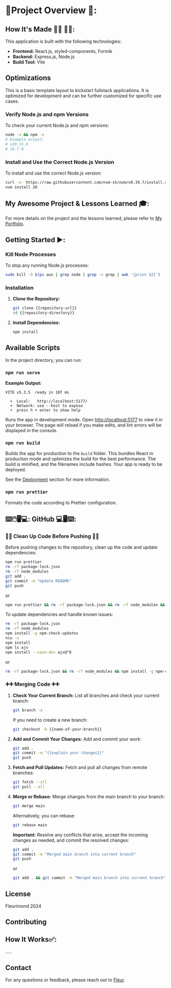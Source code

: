 # :checkered_flag:Project Overview :checkered_flag::

## How It's Made :nut_and_bolt:🔨 :hammer::wrench::

This application is built with the following technologies:

- **Frontend:** React.js, styled-components, Formik
- **Backend:** Express.js, Node.js
- **Build Tool:** Vite

## Optimizations

This is a basic template layout to kickstart fullstack applications. It is optimized for development and can be further customized for specific use cases.

### Verify Node.js and npm Versions

To check your current Node.js and npm versions:

```bash
node -v && npm -v
# Example output:
# v20.15.0
# 10.7.0
```

### Install and Use the Correct Node.js Version

To install and use the correct Node.js version:

```bash
curl -o- https://raw.githubusercontent.com/nvm-sh/nvm/v0.39.7/install.sh | bash
nvm install 20
```

## My Awesome Project & Lessons Learned :mortar_board::

For more details on the project and the lessons learned, please refer to [My Portfolio](http://johnfleurimond.com).

## Getting Started :arrow_forward::

### Kill Node Processes

To stop any running Node.js processes:

```bash
sudo kill -9 $(ps aux | grep node | grep -v grep | awk '{print $2}')
```

### Installation

1. **Clone the Repository:**

   ```bash
   git clone {{repository-url}}
   cd {{repository-directory}}
   ```

2. **Install Dependencies:**
   ```bash
   npm install
   ```

## Available Scripts

In the project directory, you can run:

### `npm run serve`

**Example Output:**

```
VITE v5.3.5  ready in 107 ms

  ➜  Local:   http://localhost:5177/
  ➜  Network: use --host to expose
  ➜  press h + enter to show help
```

Runs the app in development mode. Open [http://localhost:5177](http://localhost:5177) to view it in your browser. The page will reload if you make edits, and lint errors will be displayed in the console.

### `npm run build`

Builds the app for production to the `build` folder. This bundles React in production mode and optimizes the build for the best performance. The build is minified, and the filenames include hashes. Your app is ready to be deployed.

See the [Deployment](#deployment) section for more information.

### `npm run prettier`

Formats the code according to Prettier configuration.

## :keyboard::computer_mouse::desktop_computer::computer:: GitHub :computer::desktop_computer::keyboard::

### :broom::soap: Clean Up Code Before Pushing :soap::broom:

Before pushing changes to the repository, clean up the code and update dependencies:

```bash
npm run prettier
rm -rf package-lock.json
rm -rf node_modules
git add .
git commit -m "Update README"
git push
```

or

```bash
npm run prettier && rm -rf package-lock.json && rm -rf node_modules && git add . && git commit -m "Update README" && git push
```

To update dependencies and handle known issues:

```bash
rm -rf package-lock.json
rm -rf node_modules
npm install -g npm-check-updates
ncu -u
npm install
npm ls ajv
npm install --save-dev ajv@^8
```

or

```bash
rm -rf package-lock.json && rm -rf node_modules && npm install -g npm-check-updates && ncu -u && npm install && npm ls ajv && npm install --save-dev ajv@^8
```

### :heavy_plus_sign::heavy_plus_sign: Merging Code :heavy_plus_sign::heavy_plus_sign:

1. **Check Your Current Branch:**
   List all branches and check your current branch:

   ```bash
   git branch -a
   ```

   If you need to create a new branch:

   ```bash
   git checkout -b {{name-of-your-branch}}
   ```

2. **Add and Commit Your Changes:**
   Add and commit your work:

   ```bash
   git add .
   git commit -m "{{explain your changes}}"
   git push
   ```

3. **Fetch and Pull Updates:**
   Fetch and pull all changes from remote branches:

   ```bash
   git fetch --all
   git pull --all
   ```

4. **Merge or Rebase:**
   Merge changes from the main branch to your branch:

   ```bash
   git merge main
   ```

   Alternatively, you can rebase:

   ```bash
   git rebase main
   ```

   **Important:** Resolve any conflicts that arise, accept the incoming changes as needed, and commit the resolved changes:

   ```bash
   git add .
   git commit -m "Merged main branch into current branch"
   git push
   ```

   or

   ```bash
   git add . && git commit -m "Merged main branch into current branch" && git push
   ```

## License

Fleurimond 2024

## Contributing

## How It Works:white_check_mark::

.....

## Contact

For any questions or feedback, please reach out to [Fleur](http://johnfleurimond.com).

```

```
